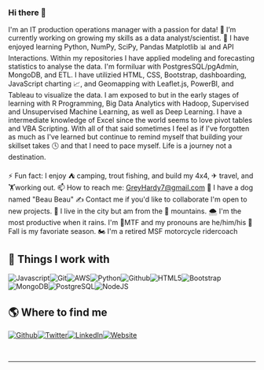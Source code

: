 ### Hi there 👋

I'm an IT production operations manager with a passion for data! 🔭 I’m currently working on growing my skills as a data analyst/scientist. 🌱 I have enjoyed learning Python, NumPy, SciPy, Pandas Matplotlib 📊 and API Interactions. Within my repositories I have applied modeling and forecasting statistics to analyse the data. I'm formiluar with PostgresSQL/pgAdmin, MongoDB, and ETL. I have utilizied HTML, CSS, Bootstrap, dashboarding, JavaScript charting 📈, and Geomapping with Leaflet.js, PowerBI, and Tableau to visualize the data. I am exposed to but in the early stages of learning with R Programming, Big Data Analytics with Hadoop, Supervised and Unsupervised Machine Learning, as well as Deep Learning.  I have a intermediate knowledge of Excel since the world seems to love pivot tables and VBA Scripting.  With all of that said sometimes I feel as if I've forgotten as much as I've learned but continue to remind myself that building your skillset takes 🕓 and that I need to pace myself.  Life is a journey not a destination. 

⚡ Fun fact: 
I enjoy ⛺ camping, trout fishing, and build my 4x4, ✈ travel, and 🏋working out.
📫 How to reach me: GreyHardy7@gmail.com
🐾 I have a dog named "Beau Beau"
✍ Contact me if you'd like to collaborate I'm open to new projects.
🌇 I live in the city but am from the 🌄 mountains.
🌨 I'm the most productive when it rains.
I'm 💉MTF and my pronouns are he/him/his
🍂 Fall is my favoriate season.
🏍 I'm a retired MSF motorcycle ridercoach


<h2>🔧 Things I work with</h2>
<p><img alt="Javascript" src="https://img.shields.io/badge/-Javascript-3952b1?style=flat-square&logo=javascript&logoColor=white"/><img alt="Git" src="https://img.shields.io/badge/-Git-32218b?style=flat-square&logo=git&logoColor=white"/><img alt="AWS" src="https://img.shields.io/badge/-AWS-3f1a80?style=flat-square&logo=amazon-aws&logoColor=white"/><img alt="Python" src="https://img.shields.io/badge/-Python-531676?style=flat-square&logo=python&logoColor=white"/><img alt="Github" src="https://img.shields.io/badge/-Github-7d1061?style=flat-square&logo=github&logoColor=white"/><img alt="HTML5" src="https://img.shields.io/badge/-HTML5-a6094d?style=flat-square&logo=html5&logoColor=white"/><img alt="Bootstrap" src="https://img.shields.io/badge/-Bootstrap-bb0642?style=flat-square&logo=bootstrap&logoColor=white"/><img alt="MongoDB" src="https://img.shields.io/badge/-MongoDB-9f3536?style=flat-square&logo=mongodb&logoColor=white"/><img alt="PostgreSQL" src="https://img.shields.io/badge/-PostgreSQL-8d4537?style=flat-square&logo=postgresql&logoColor=white"/><img alt="NodeJS" src="https://img.shields.io/badge/-NodeJS-55753c?style=flat-square&logo=Node.js&logoColor=white"/>
</p>
<h2>🌎 Where to find me</h2>
<p><a href="https://github.com/itsgreyedout" target="_blank"><img alt="Github" src="https://img.shields.io/badge/Github-%2312100E.svg?&style=for-the-badge&logo=Github&logoColor=white"/></a><a href="https://twitter.com/greyriverhardy" target="_blank"><img alt="Twitter" src="https://img.shields.io/badge/Twitter-%231DA1F2.svg?&style=for-the-badge&logo=Twitter&logoColor=white"/></a><a href="https://www.linkedin.com/in/greyhardy" target="_blank"><img alt="LinkedIn" src="https://img.shields.io/badge/LinkedIn-%230077B5.svg?&style=for-the-badge&logo=LinkedIn&logoColor=white"/></a><a href="https://itsgreyedout.github.io/" target="_blank"><img alt="Website" src="https://img.shields.io/badge/Website-%234285F4.svg?&style=for-the-badge&logo=google-chrome&logoColor=white"/></a>
</p><br/>
<hr/>

<!--
**ItsGreyedOut/ItsGreyedOut** is a ✨ _special_ ✨ repository because its `README.md` (this file) appears on your GitHub profile.

Here are some ideas to get you started:

- 🔭 I’m currently working on ...
- 🌱 I’m currently learning ...
- 👯 I’m looking to collaborate on ...
- 🤔 I’m looking for help with ...
- 💬 Ask me about ...
- 📫 How to reach me: ...
- 😄 Pronouns: ...
- ⚡ Fun fact: ...
-->
